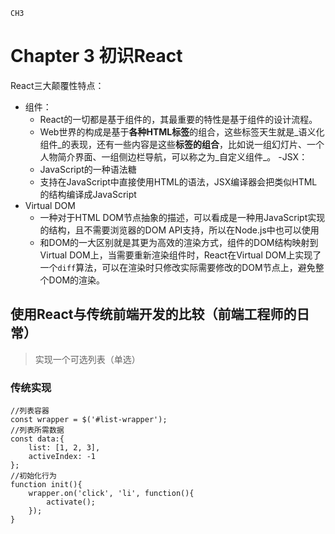 	CH3
# Chapter 3 初识React
React三大颠覆性特点：
- 组件：
	- React的一切都是基于组件的，其最重要的特性是基于组件的设计流程。
	- Web世界的构成是基于**各种HTML标签**的组合，这些标签天生就是_语义化组件_的表现，还有一些内容是这些**标签的组合**，比如说一组幻灯片、一个人物简介界面、一组侧边栏导航，可以称之为_自定义组件_。
	-JSX：
	- JavaScript的一种语法糖
	- 支持在JavaScript中直接使用HTML的语法，JSX编译器会把类似HTML的结构编译成JavaScript
- Virtual DOM
	- 一种对于HTML DOM节点抽象的描述，可以看成是一种用JavaScript实现的结构，且不需要浏览器的DOM API支持，所以在Node.js中也可以使用
	- 和DOM的一大区别就是其更为高效的渲染方式，组件的DOM结构映射到Virtual DOM上，当需要重新渲染组件时，React在Virtual DOM上实现了一个`diff`算法，可以在渲染时只修改实际需要修改的DOM节点上，避免整个DOM的渲染。

## 使用React与传统前端开发的比较（前端工程师的日常）

> 实现一个可选列表（单选）
### 传统实现
	//列表容器
	const wrapper = $('#list-wrapper');
	//列表所需数据
	const data:{
		list: [1, 2, 3],
		activeIndex: -1
	};
	//初始化行为
	function init(){
		wrapper.on('click', 'li', function(){
			activate();
		});
	}


